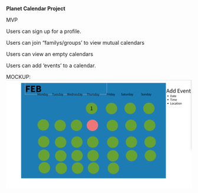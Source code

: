 **Planet Calendar Project**


MVP 

Users can sign up for a profile. 

Users can join “familys/groups’ to view mutual calendars

Users can view an empty calendars

Users can add ‘events’ to a calendar. 

MOCKUP:
![Alt text](public/images/Mockup.png?raw=true "Mockup")